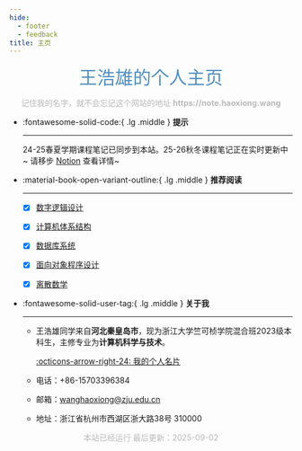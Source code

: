 ```yaml
---
hide:
  - footer
  - feedback
title: 主页
---
```


<center><font  color= #518FC1 size=6>王浩雄的个人主页</font>

<p><font color="#B9B9B9">记住我的名字，就不会忘记这个网站的地址 <b>https://note.haoxiong.wang</b></font></p>
</center>

<div class="grid cards" markdown>

-   :fontawesome-solid-code:{ .lg .middle } __提示__

    ---

    24-25春夏学期课程笔记已同步到本站。25-26秋冬课程笔记正在实时更新中~ 请移步 [Notion](https://classnote.haoxiong.wang) 查看详情~


</div>

<div class="grid cards" markdown>

-   :material-book-open-variant-outline:{ .lg .middle } __推荐阅读__

    ---


    - [x] [数字逻辑设计](/note/dld)

    - [x] [计算机体系结构](/note/ca)

    - [x] [数据库系统](/note/db)

    - [x] [面向对象程序设计](/note/oop)

    - [x] [离散数学](/note/dm)


-   :fontawesome-solid-user-tag:{ .lg .middle } __关于我__

    ---


    - 王浩雄同学来自**河北秦皇岛市**，现为浙江大学竺可桢学院混合班2023级本科生，主修专业为**计算机科学与技术**。

        [:octicons-arrow-right-24: 我的个人名片](https://haoxiong.wang)

    - 电话：+86-15703396384

    - 邮箱：[wanghaoxiong@zju.edu.cn](mailto:<wanghaoxiong@zju.edu.cn>)

    - 地址：浙江省杭州市西湖区浙大路38号 310000




</div>




   <body>
      <font color="#B9B9B9">
      <p style="text-align: center; ">
              <span>本站已经运行</span>
              <span id='box1'></span>
              <span>最后更新：2025-09-02</span>
      </p>
      <div id="box1"></div>
      <script>
        function timingTime(){
          let start = '2025-2-1 09:00:00'
          let startTime = new Date(start).getTime()
          let currentTime = new Date().getTime()
          let difference = currentTime - startTime
          let m =  Math.floor(difference / (1000))
          let mm = m % 60  // 秒
          let f = Math.floor(m / 60)
          let ff = f % 60 // 分钟
          let s = Math.floor(f/ 60) // 小时
          let ss = s % 24
          let day = Math.floor(s  / 24 ) // 天数
          return day + "天" + ss + "时" + ff + "分" + mm +'秒'
        }
        setInterval(()=>{
          document.getElementById('box1').innerHTML = timingTime()
        },1000)
      </script>
      </font>
    </body>

